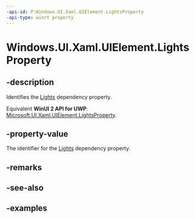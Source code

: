 ```yaml
---
-api-id: P:Windows.UI.Xaml.UIElement.LightsProperty
-api-type: winrt property
---
```


<!-- Property syntax.
public DependencyProperty LightsProperty { get; }
-->

# Windows.UI.Xaml.UIElement.LightsProperty

## -description
Identifies the [Lights](uielement_lights.md) dependency property.

Equivalent **WinUI 2 API for UWP**: [Microsoft.UI.Xaml.UIElement.LightsProperty](/windows/winui/api/microsoft.ui.xaml.uielement.lightsproperty).

## -property-value
The identifier for the [Lights](uielement_lights.md) dependency property.

## -remarks

## -see-also

## -examples

